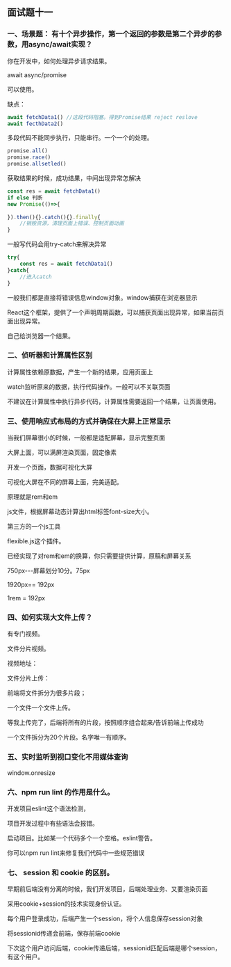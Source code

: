 ## 面试题十一

### 一、场景题： 有十个异步操作，第一个返回的参数是第二个异步的参数，用async/await实现？

你在开发中，如何处理异步请求结果。

await async/promise

可以使用。

缺点：

```js
await fetchData1() //这段代码阻塞。得到Promise结果 reject reslove
await fecthData2()
```

多段代码不能同步执行，只能串行。一个一个的处理。

```js
promise.all()
promise.race()
promise.allsetled()
```

获取结果的时候，成功结果，中间出现异常怎解决

```js
const res = await fetchData1()
if else 判断
new Promise(()=>{
    
}).then(){}.catch(){}.finally{
    //销毁资源，清理页面上错误、控制页面动画
}
```

一般写代码会用try-catch来解决异常

```js
try{
    const res = await fetchData1()
}catch{
    //进入catch
}
```

一般我们都是直接将错误信息window对象。window捕获在浏览器显示

React这个框架，提供了一个声明周期函数，可以捕获页面出现异常，如果当前页面出现异常。

自己给浏览器一个结果。

### 二、侦听器和计算属性区别

计算属性依赖原数据，产生一个新的结果，应用页面上

watch监听原来的数据，执行代码操作。一般可以不关联页面

不建议在计算属性中执行异步代码，计算属性需要返回一个结果，让页面使用。

### 三、使用响应式布局的方式并确保在大屏上正常显示

当我们屏幕很小的时候，一般都是适配屏幕，显示完整页面

大屏上面，可以满屏渲染页面，固定像素



开发一个页面，数据可视化大屏

可视化大屏在不同的屏幕上面，完美适配。

原理就是rem和em

js文件，根据屏幕动态计算出html标签font-size大小。

第三方的一个js工具

flexible.js这个插件。

已经实现了对rem和em的换算，你只需要提供计算，原稿和屏幕关系

750px---屏幕划分10分。75px

1920px== 192px

1rem = 192px

### 四、如何实现大文件上传？

有专门视频。

文件分片视频。

视频地址：

文件分片上传：

前端将文件拆分为很多片段；

一个文件一个文件上传。

等我上传完了，后端将所有的片段，按照顺序组合起来/告诉前端上传成功

一个文件拆分为20个片段。名字唯一有顺序。

### 五、实时监听到视口变化不用媒体查询

window.onresize

### 六、npm run lint 的作用是什么。

开发项目eslint这个语法检测，

项目开发过程中有些语法会报错。

启动项目。比如某一个代码多个一个空格。eslint警告。

你可以npm run lint来修复我们代码中一些规范错误



### 七、 session 和 cookie 的区别。

早期前后端没有分离的时候，我们开发项目，后端处理业务、又要渲染页面

采用cookie+session的技术实现身份认证。

每个用户登录成功，后端产生一个session，将个人信息保存session对象

将sessionid传递会前端，保存前端cookie

下次这个用户访问后端，cookie传递后端，sessionid匹配后端是哪个session，有这个用户。























